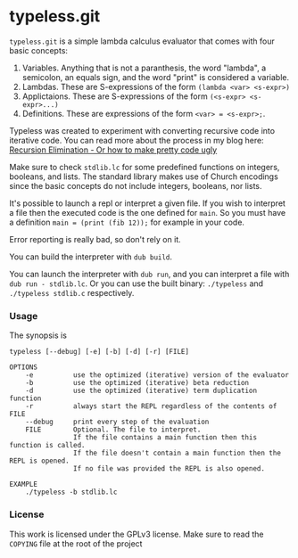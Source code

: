 # typeless.git

`typeless.git` is a simple lambda calculus evaluator that comes with four basic concepts:

1. Variables. Anything that is not a paranthesis, the word "lambda", a semicolon, an equals sign,
   and the word "print" is considered a variable.
2. Lambdas. These are S-expressions of the form `(lambda <var> <s-expr>)`
3. Applictaions. These are S-expressions of the form `(<s-expr> <s-expr>...)`
4. Definitions. These are expressions of the form `<var> = <s-expr>;`.

Typeless was created to experiment with converting recursive code into iterative code.
You can read more about the process in my blog here: [Recursion Elimination - Or how to make pretty code ugly](https://blog.grgz.me/posts/recursion_elimination.html)

Make sure to check `stdlib.lc` for some predefined functions on integers, booleans, and lists.
The standard library makes use of Church encodings since the basic concepts do not include integers,
booleans, nor lists.

It's possible to launch a repl or interpret a given file. If you wish to interpret a file then the
executed code is the one defined for `main`. So you must have a definition
`main = (print (fib 12));` for example in your code.

Error reporting is really bad, so don't rely on it.

You can build the interpreter with `dub build`.

You can launch the interpreter with `dub run`, and you can interpret a file with
`dub run - stdlib.lc`.
Or you can use the built binary: `./typeless` and `./typeless stdlib.c` respectively.

### Usage

The synopsis is

```
typeless [--debug] [-e] [-b] [-d] [-r] [FILE]

OPTIONS
    -e          use the optimized (iterative) version of the evaluator
    -b          use the optimized (iterative) beta reduction
    -d          use the optimized (iterative) term duplication function
    -r          always start the REPL regardless of the contents of FILE
    --debug     print every step of the evaluation
    FILE        Optional. The file to interpret.
                If the file contains a main function then this function is called.
                If the file doesn't contain a main function then the REPL is opened.
                If no file was provided the REPL is also opened.

EXAMPLE
    ./typeless -b stdlib.lc
```

### License

This work is licensed under the GPLv3 license. Make sure to read the `COPYING` file at the root of
the project
